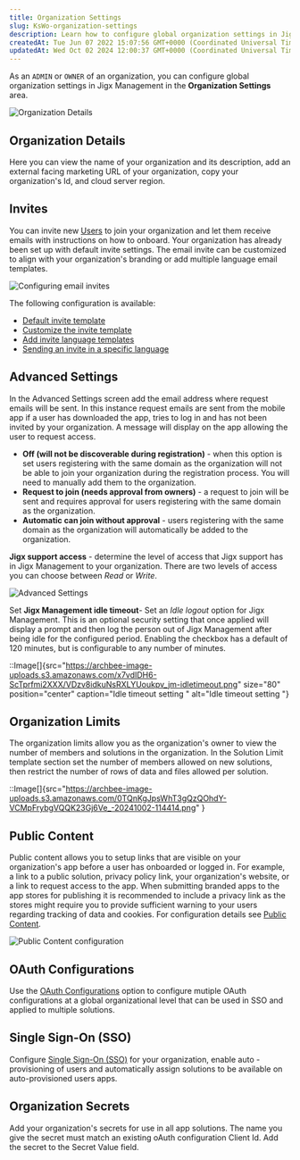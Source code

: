 ```yaml
---
title: Organization Settings
slug: KsWo-organization-settings
description: Learn how to configure global organization settings in JigxManagement with this comprehensive document. From organization details to OAuth configurations and single sign-on (SSO), explore all the essential topics to optimize your JigxManagement experience
createdAt: Tue Jun 07 2022 15:07:56 GMT+0000 (Coordinated Universal Time)
updatedAt: Wed Oct 02 2024 12:00:37 GMT+0000 (Coordinated Universal Time)
---
```


As an `ADMIN` or `OWNER` of an organization, you can configure global organization settings in Jigx Management in the **Organization Settings** area.

![Organization Details](https://archbee-image-uploads.s3.amazonaws.com/0TQnKgJpsWhT3gQzQOhdY-HE2O4_wN8Dino8kzPyjZR-20241002-113229.png "Organization Details")

## Organization Details

Here you can view the name of your organization and its description, add an external facing marketing URL of your organization, copy your organization's Id, and cloud server region. 

## Invites

You can invite new [Users](./Users.md) to join your organization and let them receive emails with instructions on how to onboard. Your organization has already been set up with default invite settings. The email invite can be customized to align with your organization's branding or add multiple language email templates.

![Configuring email invites](https://archbee-image-uploads.s3.amazonaws.com/x7vdIDH6-ScTprfmi2XXX/QBLXU_93Hzjd1UHS8_Ocl_jm-inviteorg.png "Configuring email invites")

The following configuration is available:

- [Default invite template](<./Organization Settings/Invites.md>)
- [Customize the invite template](<./Organization Settings/Invites.md>)
- [Add invite language templates](<./Organization Settings/Invites.md>)
- [Sending an invite in a specific language](<./Organization Settings/Invites.md>)

## Advanced Settings

In the Advanced Settings screen add the email address where request emails will be sent. In this instance request emails are sent from the mobile app if a user has downloaded the app, tries to log in and has not been invited by your organization. A message will display on the app allowing the user to request access.

- **Off (will not be discoverable during registration)** - when this option is set users registering with the same domain as the organization will not be able to join your organization during the registration process. You will need to manually add them to the organization.
- **Request to join (needs approval from owners)** - a request to join will be sent and requires approval for users registering with the same domain as the organization.
- **Automatic can join without approval** - users registering with the same domain as the organization will automatically be added to the organization.

**Jigx support access** - determine the level of access that Jigx support has in Jigx Management to your organization. There are two levels of access you can choose between *Read* or *Write*.

![Advanced Settings](https://archbee-image-uploads.s3.amazonaws.com/x7vdIDH6-ScTprfmi2XXX/VDOa9z1L0rO_fJwLpL2iD_jm-advancedl.png "Advanced Settings")

Set **Jigx Management idle timeout**- Set an *Idle logout* option for Jigx Management. This is an optional security setting that once applied will display a prompt and then log the person out of Jigx Management after being idle for the configured period. Enabling the checkbox has a default of 120 minutes, but is configurable to any number of minutes.

::Image[]{src="https://archbee-image-uploads.s3.amazonaws.com/x7vdIDH6-ScTprfmi2XXX/VDzv8idkuNsRXLYUoukpv_jm-idletimeout.png" size="80" position="center" caption="Idle timeout setting " alt="Idle timeout setting "}

## Organization Limits

The organization limits allow you as the organization's owner to view the number of members and solutions in the organization. In the Solution Limit template section set the number of members allowed on new solutions, then restrict the number of rows of data and files allowed per solution.

::Image[]{src="https://archbee-image-uploads.s3.amazonaws.com/0TQnKgJpsWhT3gQzQOhdY-VCMpFrybgVQQK23Gj6Ve_-20241002-114414.png" }

## Public Content

Public content allows you to setup links that are visible on your organization's app before a user has onboarded or logged in. For example, a link to a public solution, privacy policy link, your organization's website, or a link to request access to the app. When submitting branded apps to the app stores for publishing it is recommended to include a privacy link as the stores might require you to provide sufficient warning to your users regarding tracking of data and cookies. For configuration details see [Public Content](<./Organization Settings/Public Content.md>).

![Public Content configuration](https://archbee-image-uploads.s3.amazonaws.com/x7vdIDH6-ScTprfmi2XXX/51bc_oWXE11NpGX5dIS1c_jm-publicnew.png "Public Content configuration")

## OAuth Configurations

Use the [OAuth Configurations](<./Organization Settings/OAuth Configurations.md>) option to configure mutiple OAuth configurations at a global organizational level that can be used in SSO and applied to multiple solutions.

## Single Sign-On (SSO)

Configure [Single Sign-On (SSO)](<./Organization Settings/Single Sign-On _SSO_.md>) for your organization, enable auto -provisioning of users and automatically assign solutions to be available on auto-provisioned users apps. 

## Organization Secrets

Add your organization's secrets for use in all app solutions. The name you give the secret must match an existing oAuth configuration Client Id. Add the secret to the Secret Value field.

